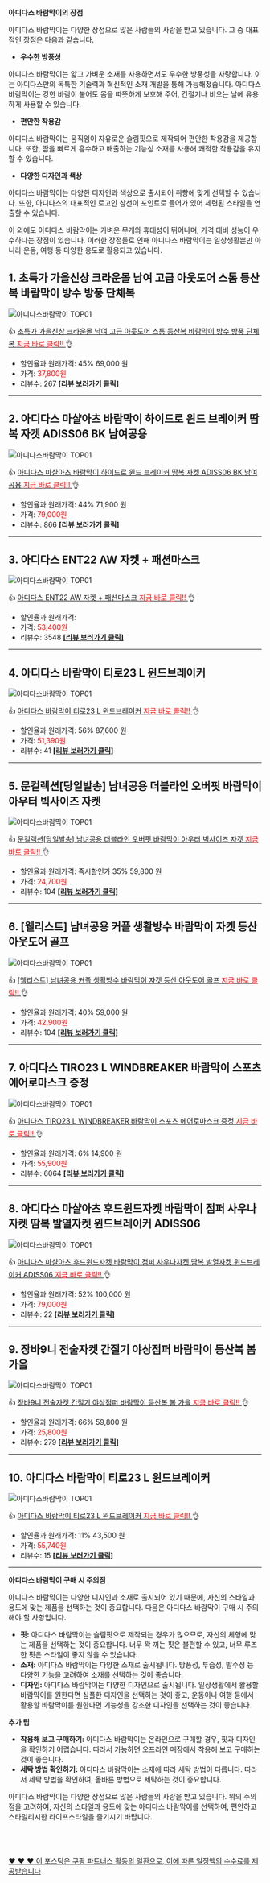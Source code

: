 **아디다스 바람막이의 장점**

아디다스 바람막이는 다양한 장점으로 많은 사람들의 사랑을 받고 있습니다. 그 중 대표적인 장점은 다음과 같습니다.

* **우수한 방풍성**

아디다스 바람막이는 얇고 가벼운 소재를 사용하면서도 우수한 방풍성을 자랑합니다. 이는 아디다스만의 독특한 기술력과 혁신적인 소재 개발을 통해 가능해졌습니다. 아디다스 바람막이는 강한 바람이 불어도 몸을 따뜻하게 보호해 주어, 간절기나 비오는 날에 유용하게 사용할 수 있습니다.

* **편안한 착용감**

아디다스 바람막이는 움직임이 자유로운 슬림핏으로 제작되어 편안한 착용감을 제공합니다. 또한, 땀을 빠르게 흡수하고 배출하는 기능성 소재를 사용해 쾌적한 착용감을 유지할 수 있습니다.

* **다양한 디자인과 색상**

아디다스 바람막이는 다양한 디자인과 색상으로 출시되어 취향에 맞게 선택할 수 있습니다. 또한, 아디다스의 대표적인 로고인 삼선이 포인트로 들어가 있어 세련된 스타일을 연출할 수 있습니다.

이 외에도 아디다스 바람막이는 가벼운 무게와 휴대성이 뛰어나며, 가격 대비 성능이 우수하다는 장점이 있습니다. 이러한 장점들로 인해 아디다스 바람막이는 일상생활뿐만 아니라 운동, 여행 등 다양한 용도로 활용되고 있습니다.


    

## 1. 초특가 가을신상 크라운몰 남여 고급 아웃도어 스톰 등산복 바람막이 방수 방풍 단체복

![아디다스바람막이 TOP01](https://thumbnail6.coupangcdn.com/thumbnails/remote/230x230ex/image/vendor_inventory/2bad/6bfda08f6b8abc19390af83b77a02ff3c92a1a31d42611219bc23d646218.jpg)


👍 [초특가 가을신상 크라운몰 남여 고급 아웃도어 스톰 등산복 바람막이 방수 방풍 단체복 <font color=red> 지금 바로 클릭!! </font> ](https://link.coupang.com/re/AFFSDP?lptag=AF3617701&subid=wpcamping&pageKey=7166976450&traceid=V0-153&itemId=18047855806&vendorItemId=86841186361) 👌 


- 할인율과 원래가격: 45%  69,000   원
- 가격: <span style='color:red'>37,800원</span>
- 리뷰수: 267  [**[리뷰 보러가기 클릭]**](https://link.coupang.com/re/AFFSDP?lptag=AF3617701&subid=wpcamping&pageKey=7166976450&traceid=V0-153&itemId=18047855806&vendorItemId=86841186361)

---



    

## 2. 아디다스 마샬아츠 바람막이 하이드로 윈드 브레이커 땀복 자켓 ADISS06 BK 남여공용

![아디다스바람막이 TOP01](https://thumbnail6.coupangcdn.com/thumbnails/remote/230x230ex/image/vendor_inventory/c002/1d2dca3d00a097709cfee42c406fd4ba2a4affcf3963fbf1775d2e5de7c1.jpg)


👍 [아디다스 마샬아츠 바람막이 하이드로 윈드 브레이커 땀복 자켓 ADISS06 BK 남여공용 <font color=red> 지금 바로 클릭!! </font> ](https://link.coupang.com/re/AFFSDP?lptag=AF3617701&subid=wpcamping&pageKey=6807029672&traceid=V0-153&itemId=16091360908&vendorItemId=86971014245) 👌 


- 할인율과 원래가격: 44%  71,900   원
- 가격: <span style='color:red'>79,000원</span>
- 리뷰수: 866  [**[리뷰 보러가기 클릭]**](https://link.coupang.com/re/AFFSDP?lptag=AF3617701&subid=wpcamping&pageKey=6807029672&traceid=V0-153&itemId=16091360908&vendorItemId=86971014245)

---



    

## 3. 아디다스 ENT22 AW 자켓 + 패션마스크

![아디다스바람막이 TOP01](https://thumbnail8.coupangcdn.com/thumbnails/remote/230x230ex/image/vendor_inventory/e205/aaa32218f008ba1ab020d6e84b8e27054ba196dbe1786405de16e2c0e89b.jpg)


👍 [아디다스 ENT22 AW 자켓 + 패션마스크 <font color=red> 지금 바로 클릭!! </font> ](https://link.coupang.com/re/AFFSDP?lptag=AF3617701&subid=wpcamping&pageKey=6615379119&traceid=V0-153&itemId=15018083687&vendorItemId=81011896465) 👌 


- 할인율과 원래가격: 
- 가격: <span style='color:red'>53,400원</span>
- 리뷰수: 3548  [**[리뷰 보러가기 클릭]**](https://link.coupang.com/re/AFFSDP?lptag=AF3617701&subid=wpcamping&pageKey=6615379119&traceid=V0-153&itemId=15018083687&vendorItemId=81011896465)

---



    

## 4. 아디다스 바람막이 티로23 L 윈드브레이커

![아디다스바람막이 TOP01](https://thumbnail8.coupangcdn.com/thumbnails/remote/230x230ex/image/vendor_inventory/55e3/09cb559ccac67468223dfec6ee15704e6918aef70d8ea0c4cf3d79c7777b.jpg)


👍 [아디다스 바람막이 티로23 L 윈드브레이커 <font color=red> 지금 바로 클릭!! </font> ](https://link.coupang.com/re/AFFSDP?lptag=AF3617701&subid=wpcamping&pageKey=7090640906&traceid=V0-153&itemId=17668560865&vendorItemId=84833968991) 👌 


- 할인율과 원래가격: 56%  87,600   원
- 가격: <span style='color:red'>51,390원</span>
- 리뷰수: 41  [**[리뷰 보러가기 클릭]**](https://link.coupang.com/re/AFFSDP?lptag=AF3617701&subid=wpcamping&pageKey=7090640906&traceid=V0-153&itemId=17668560865&vendorItemId=84833968991)

---



    

## 5. 문컬렉션[당일발송] 남녀공용 더블라인 오버핏 바람막이 아우터 빅사이즈 자켓

![아디다스바람막이 TOP01](https://thumbnail8.coupangcdn.com/thumbnails/remote/230x230ex/image/vendor_inventory/2f07/d9427ebaadb216f34e5821b818ba6b13a88c1c30bc2d87cc84c56c53c249.jpg)


👍 [문컬렉션[당일발송] 남녀공용 더블라인 오버핏 바람막이 아우터 빅사이즈 자켓 <font color=red> 지금 바로 클릭!! </font> ](https://link.coupang.com/re/AFFSDP?lptag=AF3617701&subid=wpcamping&pageKey=7465481270&traceid=V0-153&itemId=19468519288&vendorItemId=86578829883) 👌 


- 할인율과 원래가격: 즉시할인가 35%  59,800   원
- 가격: <span style='color:red'>24,700원</span>
- 리뷰수: 104  [**[리뷰 보러가기 클릭]**](https://link.coupang.com/re/AFFSDP?lptag=AF3617701&subid=wpcamping&pageKey=7465481270&traceid=V0-153&itemId=19468519288&vendorItemId=86578829883)

---



    

## 6. [웰리스트] 남녀공용 커플 생활방수 바람막이 자켓 등산 아웃도어 골프

![아디다스바람막이 TOP01](https://thumbnail6.coupangcdn.com/thumbnails/remote/230x230ex/image/vendor_inventory/299f/674b821a0225b61591cb4b32eee541de650355004d6914a16a56a5825307.jpg)


👍 [[웰리스트] 남녀공용 커플 생활방수 바람막이 자켓 등산 아웃도어 골프 <font color=red> 지금 바로 클릭!! </font> ](https://link.coupang.com/re/AFFSDP?lptag=AF3617701&subid=wpcamping&pageKey=6106615248&traceid=V0-153&itemId=11480845458&vendorItemId=82966947491) 👌 


- 할인율과 원래가격: 40%  59,000   원
- 가격: <span style='color:red'>42,900원</span>
- 리뷰수: 104  [**[리뷰 보러가기 클릭]**](https://link.coupang.com/re/AFFSDP?lptag=AF3617701&subid=wpcamping&pageKey=6106615248&traceid=V0-153&itemId=11480845458&vendorItemId=82966947491)

---



    

## 7. 아디다스 TIRO23 L WINDBREAKER 바람막이 스포츠 에어로마스크 증정

![아디다스바람막이 TOP01](https://thumbnail9.coupangcdn.com/thumbnails/remote/230x230ex/image/vendor_inventory/b109/fd091d1bbffecf5123c681db94a5c45e88f1a1c17e736a422411b77bd831.jpg)


👍 [아디다스 TIRO23 L WINDBREAKER 바람막이 스포츠 에어로마스크 증정 <font color=red> 지금 바로 클릭!! </font> ](https://link.coupang.com/re/AFFSDP?lptag=AF3617701&subid=wpcamping&pageKey=7093398713&traceid=V0-153&itemId=17683666286&vendorItemId=84848843699) 👌 


- 할인율과 원래가격: 6%  14,900   원
- 가격: <span style='color:red'>55,900원</span>
- 리뷰수: 6064  [**[리뷰 보러가기 클릭]**](https://link.coupang.com/re/AFFSDP?lptag=AF3617701&subid=wpcamping&pageKey=7093398713&traceid=V0-153&itemId=17683666286&vendorItemId=84848843699)

---



    

## 8. 아디다스 마샬아츠 후드윈드자켓 바람막이 점퍼 사우나자켓 땀복 발열자켓 윈드브레이커 ADISS06

![아디다스바람막이 TOP01](https://thumbnail9.coupangcdn.com/thumbnails/remote/230x230ex/image/vendor_inventory/6d6b/990f0ee5682781f3c1fcc2e457097ec57fd4de74efe711829ade006cede1.jpg)


👍 [아디다스 마샬아츠 후드윈드자켓 바람막이 점퍼 사우나자켓 땀복 발열자켓 윈드브레이커 ADISS06 <font color=red> 지금 바로 클릭!! </font> ](https://link.coupang.com/re/AFFSDP?lptag=AF3617701&subid=wpcamping&pageKey=6311594588&traceid=V0-153&itemId=13103696415&vendorItemId=85938236124) 👌 


- 할인율과 원래가격: 52%  100,000   원
- 가격: <span style='color:red'>79,000원</span>
- 리뷰수: 22  [**[리뷰 보러가기 클릭]**](https://link.coupang.com/re/AFFSDP?lptag=AF3617701&subid=wpcamping&pageKey=6311594588&traceid=V0-153&itemId=13103696415&vendorItemId=85938236124)

---



    

## 9. 장바9니 전술자켓 간절기 야상점퍼 바람막이 등산복 봄 가을

![아디다스바람막이 TOP01](https://thumbnail6.coupangcdn.com/thumbnails/remote/230x230ex/image/vendor_inventory/55e8/6f7a00c58390af41cd34855b9cc3d756bd9ff5145a07ffc706ed05b0b903.jpg)


👍 [장바9니 전술자켓 간절기 야상점퍼 바람막이 등산복 봄 가을 <font color=red> 지금 바로 클릭!! </font> ](https://link.coupang.com/re/AFFSDP?lptag=AF3617701&subid=wpcamping&pageKey=6343637484&traceid=V0-153&itemId=13319131389&vendorItemId=87335457958) 👌 


- 할인율과 원래가격: 66%  59,800   원
- 가격: <span style='color:red'>25,800원</span>
- 리뷰수: 279  [**[리뷰 보러가기 클릭]**](https://link.coupang.com/re/AFFSDP?lptag=AF3617701&subid=wpcamping&pageKey=6343637484&traceid=V0-153&itemId=13319131389&vendorItemId=87335457958)

---



    

## 10. 아디다스 바람막이 티로23 L 윈드브레이커

![아디다스바람막이 TOP01](https://thumbnail10.coupangcdn.com/thumbnails/remote/230x230ex/image/vendor_inventory/08f3/06f433fdf5d4c70c9a57954e343435490113f821a48df9f1ed9ba82ba0f5.jpg)


👍 [아디다스 바람막이 티로23 L 윈드브레이커 <font color=red> 지금 바로 클릭!! </font> ](https://link.coupang.com/re/AFFSDP?lptag=AF3617701&subid=wpcamping&pageKey=7099224440&traceid=V0-153&itemId=17716182307&vendorItemId=87085840044) 👌 


- 할인율과 원래가격: 11%  43,500   원
- 가격: <span style='color:red'>55,740원</span>
- 리뷰수: 15  [**[리뷰 보러가기 클릭]**](https://link.coupang.com/re/AFFSDP?lptag=AF3617701&subid=wpcamping&pageKey=7099224440&traceid=V0-153&itemId=17716182307&vendorItemId=87085840044)

---
**아디다스 바람막이 구매 시 주의점**

아디다스 바람막이는 다양한 디자인과 소재로 출시되어 있기 때문에, 자신의 스타일과 용도에 맞는 제품을 선택하는 것이 중요합니다. 다음은 아디다스 바람막이 구매 시 주의해야 할 사항입니다.

* **핏:** 아디다스 바람막이는 슬림핏으로 제작되는 경우가 많으므로, 자신의 체형에 맞는 제품을 선택하는 것이 중요합니다. 너무 꽉 끼는 핏은 불편할 수 있고, 너무 루즈한 핏은 스타일이 좋지 않을 수 있습니다.
* **소재:** 아디다스 바람막이는 다양한 소재로 출시됩니다. 방풍성, 투습성, 발수성 등 다양한 기능을 고려하여 소재를 선택하는 것이 좋습니다.
* **디자인:** 아디다스 바람막이는 다양한 디자인으로 출시됩니다. 일상생활에서 활용할 바람막이를 원한다면 심플한 디자인을 선택하는 것이 좋고, 운동이나 여행 등에서 활용할 바람막이를 원한다면 기능성을 강조한 디자인을 선택하는 것이 좋습니다.

**추가 팁**

* **착용해 보고 구매하기:** 아디다스 바람막이는 온라인으로 구매할 경우, 핏과 디자인을 확인하기 어렵습니다. 따라서 가능하면 오프라인 매장에서 착용해 보고 구매하는 것이 좋습니다.
* **세탁 방법 확인하기:** 아디다스 바람막이는 소재에 따라 세탁 방법이 다릅니다. 따라서 세탁 방법을 확인하여, 올바른 방법으로 세탁하는 것이 중요합니다.

아디다스 바람막이는 다양한 장점으로 많은 사람들의 사랑을 받고 있습니다. 위의 주의점을 고려하여, 자신의 스타일과 용도에 맞는 아디다스 바람막이를 선택하여, 편안하고 스타일리시한 라이프스타일을 즐기시기 바랍니다.<br><br><br><br><br> [ ❤ ❤ ❤ 이 포스팅은 쿠팡 파트너스 활동의 일환으로, 이에 따른 일정액의 수수료를 제공받습니다](https://link.coupang.com/a/bb3dHc)